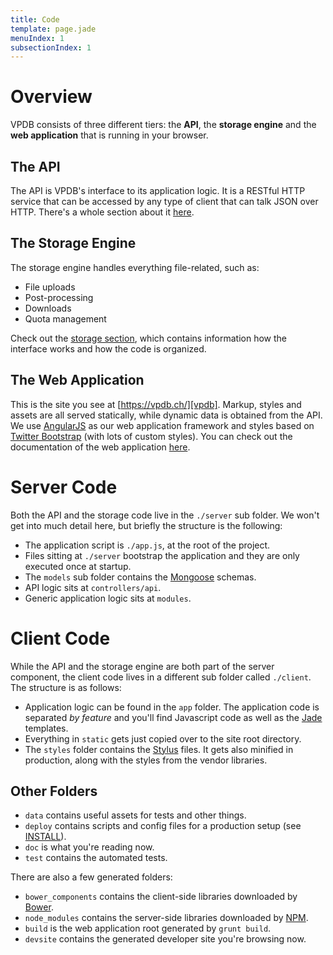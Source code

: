 ```yaml
---
title: Code
template: page.jade
menuIndex: 1
subsectionIndex: 1
---
```


# Overview

VPDB consists of three different tiers: the **API**, the **storage engine** and the **web application** that is running in 
your browser.
 

## The API

The API is VPDB's interface to its application logic. It is a RESTful HTTP service that can be accessed by any type of
client that can talk JSON over HTTP. There's a whole section about it [here][api].


## The Storage Engine

The storage engine handles everything file-related, such as:

 - File uploads
 - Post-processing
 - Downloads
 - Quota management
 
Check out the [storage section][storage], which contains information how the interface works and how the code is 
organized.
 
## The Web Application
 
This is the site you see at [https://vpdb.ch/][vpdb]. Markup, styles and assets are all served statically, while dynamic 
data is obtained from the API. We use [AngularJS][angular] as our web application framework and styles based on 
[Twitter Bootstrap][bootstrap] (with lots of custom styles). You can check out the documentation of the web application 
[here][webapp].


# Server Code

Both the API and the storage code live in the `./server` sub folder. We won't get into much detail here, but briefly the
structure is the following:

 - The application script is `./app.js`, at the root of the project.
 - Files sitting at `./server` bootstrap the application and they are only executed once at startup.
 - The `models` sub folder contains the [Mongoose][mongoose] schemas.
 - API logic sits at `controllers/api`.
 - Generic application logic sits at `modules`.
 

# Client Code

While the API and the storage engine are both part of the server component, the client code lives in a different sub 
folder called `./client`. The structure is as follows:

 - Application logic can be found in the `app` folder. The application code is separated *by feature* and you'll find
   Javascript code as well as the [Jade][jade] templates.
 - Everything in `static` gets just copied over to the site root directory.
 - The `styles` folder contains the [Stylus][stylus] files. It gets also minified in production, along with the styles
   from the vendor libraries.


## Other Folders

 - `data` contains useful assets for tests and other things.
 - `deploy` contains scripts and config files for a production setup (see [INSTALL][INSTALL]).
 - `doc` is what you're reading now.
 - `test` contains the automated tests.
 
There are also a few generated folders:

 - `bower_components` contains the client-side libraries downloaded by [Bower][bower].
 - `node_modules` contains the server-side libraries downloaded by [NPM][npm].
 - `build` is the web application root generated by `grunt build`.
 - `devsite` contains the generated developer site you're browsing now.


[api]: /api
[storage]: /code/storage
[webapp]: /code/webapp
[vpdb]: https://vpdb.ch/
[angular]: https://angularjs.org/
[bootstrap]: http://getbootstrap.com/
[mongoose]: http://mongoosejs.com/
[stylus]: http://learnboost.github.io/stylus/
[jade]: http://jade-lang.com/
[bower]: http://bower.io/
[npm]: https://www.npmjs.org/
[INSTALL]: https://github.com/freezy/node-vpdb/blob/master/INSTALL.md
